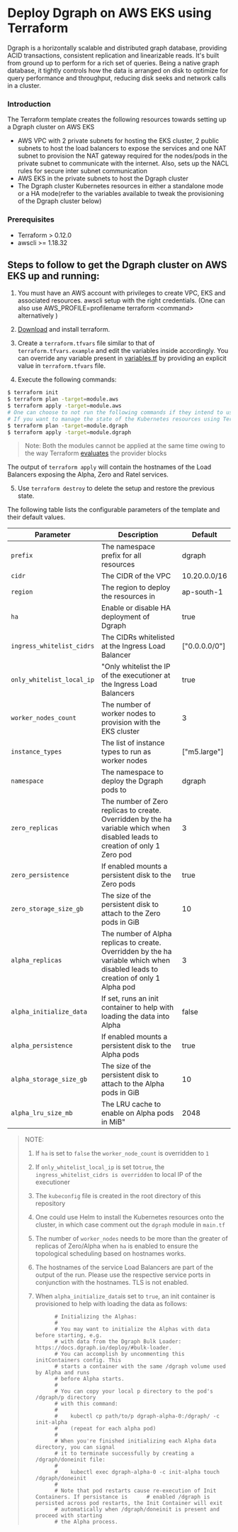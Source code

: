 # Deploy Dgraph on AWS EKS using Terraform

Dgraph is a horizontally scalable and distributed graph database, providing ACID transactions,
consistent replication and linearizable reads. It's built from ground up to perform for a rich set
of queries. Being a native graph database, it tightly controls how the data is arranged on disk to
optimize for query performance and throughput, reducing disk seeks and network calls in a cluster.

### Introduction

The Terraform template creates the following resources towards setting up a Dgraph cluster on AWS EKS

- AWS VPC with 2 private subnets for hosting the EKS cluster, 2 public subnets to host the load balancers to expose the services and one NAT subnet to provision the NAT gateway required for the nodes/pods in the private subnet to communicate with the internet. Also, sets up the NACL rules for secure inter subnet communication
- AWS EKS in the private subnets to host the Dgraph cluster
- The Dgraph cluster Kubernetes resources in either a standalone mode or a HA mode(refer to the variables available to tweak the provisioning of the Dgraph cluster below)

### Prerequisites

- Terraform > 0.12.0
- awscli >= 1.18.32

## Steps to follow to get the Dgraph cluster on AWS EKS up and running:

1. You must have an AWS account with privileges to create VPC, EKS and associated resources. awscli setup with the right credentials. (One can also use AWS_PROFILE=profilename terraform \<command\> alternatively )

2. [Download](https://terraform.io/downloads.html) and install terraform.

3. Create a `terraform.tfvars` file similar to that of `terraform.tfvars.example` and edit the variables inside accordingly.
   You can override any variable present in [variables.tf](./variables.tf) by providing an explicit value in `terraform.tfvars` file.

4. Execute the following commands:

```sh
$ terraform init
$ terraform plan -target=module.aws
$ terraform apply -target=module.aws
# One can choose to not run the following commands if they intend to use Helm to provision their resources on the Kubernetes cluster
# If you want to manage the state of the Kubernetes resources using Terraform, run the following commands as well
$ terraform plan -target=module.dgraph
$ terraform apply -target=module.dgraph
```

> Note: Both the modules cannot be applied at the same time owing to the way Terraform [evaluates](https://www.terraform.io/docs/providers/kubernetes/index.html#stacking-with-managed-kubernetes-cluster-resources) the provider blocks

The output of `terraform apply` will contain the hostnames of the Load Balancers exposing the Alpha, Zero and Ratel services. 

5. Use `terraform destroy` to delete the setup and restore the previous state.



The following table lists the configurable parameters of the template and their default values.

| Parameter                 | Description                                                  | Default       |
| ------------------------- | ------------------------------------------------------------ | ------------- |
| `prefix`                  | The namespace prefix for all resources                       | dgraph        |
| `cidr`                    | The CIDR of the VPC                                          | 10.20.0.0/16  |
| `region`                  | The region to deploy the resources in                        | ap-south-1    |
| `ha`                      | Enable or disable HA deployment of Dgraph                    | true          |
| `ingress_whitelist_cidrs` | The CIDRs whitelisted at the Ingress Load Balancer | ["0.0.0.0/0"] |
| `only_whitelist_local_ip` | "Only whitelist the IP of the executioner at the Ingress Load Balancers | true          |
| `worker_nodes_count`      | The number of worker nodes to provision with the EKS cluster | 3             |
| `instance_types`		          | The list of instance types to run as worker nodes | ["m5.large"] |
| `namespace`               | The namespace to deploy the Dgraph pods to                   | dgraph        |
| `zero_replicas`           | The number of Zero replicas to create. Overridden by the ha variable which when disabled leads to creation of only 1 Zero pod | 3             |
| `zero_persistence`        | If enabled mounts a persistent disk to the Zero pods         | true          |
| `zero_storage_size_gb`       | The size of the persistent disk to attach to the Zero pods in GiB | 10            |
| `alpha_replicas`          | The number of Alpha replicas to create. Overridden by the ha variable which when disabled leads to creation of only 1 Alpha pod | 3             |
| `alpha_initialize_data`   | If set, runs an init container to help with loading the data into Alpha | false         |
| `alpha_persistence`       | If enabled mounts a persistent disk to the Alpha pods        | true          |
| `alpha_storage_size_gb`      | The size of the persistent disk to attach to the Alpha pods in GiB | 10            |
| `alpha_lru_size_mb`               | The LRU cache to enable on Alpha pods in MiB"                | 2048          |


> NOTE: 
>
> 1. If `ha` is set to `false` the `worker_node_count` is overridden to `1`
>
> 2. If `only_whitelist_local_ip` is set to`true`, the `ingress_whitelist_cidrs is overridden` to local IP of the executioner
>
> 3. The `kubeconfig` file is created in the root directory of this repository
>
> 4. One could use Helm to install the Kubernetes resources onto the cluster, in which case comment out the `dgraph` module in `main.tf`
>
> 5. The number of `worker_nodes` needs to be more than the greater of replicas of Zero/Alpha when `ha` is enabled to ensure the topological scheduling based on hostnames works.
> 
> 6. The hostnames of the service Load Balancers are part of the output of the run. Please use the respective service ports in conjunction with the hostnames. TLS is not enabled.
>
> 7. When `alpha_initialize_data`is set to `true`, an init container is provisioned to help with loading the data as follows:
>
>    ```
>          # Initializing the Alphas:
>          #
>          # You may want to initialize the Alphas with data before starting, e.g.
>          # with data from the Dgraph Bulk Loader: https://docs.dgraph.io/deploy/#bulk-loader.
>          # You can accomplish by uncommenting this initContainers config. This
>          # starts a container with the same /dgraph volume used by Alpha and runs
>          # before Alpha starts.
>          #
>          # You can copy your local p directory to the pod's /dgraph/p directory
>          # with this command:
>          #
>          #    kubectl cp path/to/p dgraph-alpha-0:/dgraph/ -c init-alpha
>          #    (repeat for each alpha pod)
>          #
>          # When you're finished initializing each Alpha data directory, you can signal
>          # it to terminate successfully by creating a /dgraph/doneinit file:
>          #
>          #    kubectl exec dgraph-alpha-0 -c init-alpha touch /dgraph/doneinit
>          #
>          # Note that pod restarts cause re-execution of Init Containers. If persistance is 	  # enabled /dgraph is persisted across pod restarts, the Init Container will exit
>          # automatically when /dgraph/doneinit is present and proceed with starting
>          # the Alpha process.
>    ```
